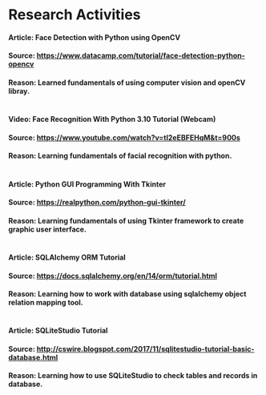 # Research Activities

#### Article: Face Detection with Python using OpenCV
#### Source: https://www.datacamp.com/tutorial/face-detection-python-opencv
#### Reason: Learned fundamentals of using computer vision and openCV libray.
#
#### Video: Face Recognition With Python 3.10 Tutorial (Webcam)
#### Source: https://www.youtube.com/watch?v=tl2eEBFEHqM&t=900s
#### Reason: Learning fundamentals of facial recognition with python.
#
#### Article: Python GUI Programming With Tkinter
#### Source: https://realpython.com/python-gui-tkinter/
#### Reason: Learning fundamentals of using Tkinter framework to create graphic user interface.
#
#### Article: SQLAlchemy ORM Tutorial
#### Source: https://docs.sqlalchemy.org/en/14/orm/tutorial.html
#### Reason: Learning how to work with database using sqlalchemy object relation mapping tool.
#
#### Article: SQLiteStudio Tutorial
#### Source: http://cswire.blogspot.com/2017/11/sqlitestudio-tutorial-basic-database.html
#### Reason: Learning how to use SQLiteStudio to check tables and records in database.



